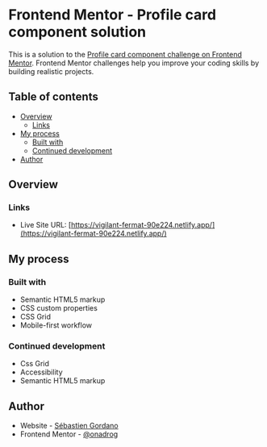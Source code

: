 # Frontend Mentor - Profile card component solution

This is a solution to the [Profile card component challenge on Frontend Mentor](https://www.frontendmentor.io/challenges/profile-card-component-cfArpWshJ). Frontend Mentor challenges help you improve your coding skills by building realistic projects.

## Table of contents

- [Overview](#overview)
  - [Links](#links)
- [My process](#my-process)
  - [Built with](#built-with)
  - [Continued development](#continued-development)
- [Author](#author)

## Overview

### Links

- Live Site URL: [https://vigilant-fermat-90e224.netlify.app/](https://vigilant-fermat-90e224.netlify.app/)

## My process

### Built with

- Semantic HTML5 markup
- CSS custom properties
- CSS Grid
- Mobile-first workflow

### Continued development

- Css Grid
- Accessibility
- Semantic HTML5 markup

## Author

- Website - [Sébastien Gordano](https://sebastiengordano.com)
- Frontend Mentor - [@onadrog](https://www.frontendmentor.io/profile/onadrog)
